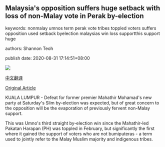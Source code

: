 ## Malaysia's opposition suffers huge setback with loss of non-Malay vote in Perak by-election

keywords: nonmalay umnos term perak vote tribes toppled voters suffers opposition used setback byelection malaysias win loss supportthis support huge

authors: Shannon Teoh

publish date: 2020-08-31 17:14:51+08:00

![](https://www.straitstimes.com/sites/all/themes/custom/bootdemo/images/facebook_default_pic.jpg)

[中文翻译](Malaysia%27s%20opposition%20suffers%20huge%20setback%20with%20loss%20of%20non-Malay%20vote%20in%20Perak%20by-election_zh.md)

[Original Article](https://www.straitstimes.com/asia/se-asia/malaysias-opposition-suffers-huge-setback-with-loss-of-non-malay-vote-in-perak-by)

KUALA LUMPUR - Defeat for former premier Mahathir Mohamad's new party at Saturday's Slim by-election was expected, but of great concern to the opposition will be the evaporation of previously fervent non-Malay support.

This was Umno's third straight by-election win since the Mahathir-led Pakatan Harapan (PH) was toppled in February, but significantly the first where it gained the support of voters who are not bumiputeras - a term used to jointly refer to the Malay Muslim majority and indigenous tribes.